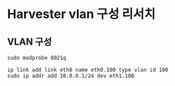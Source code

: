 # Harvester vlan 구성 리서치

## VLAN 구성 
```
sudo modprobe 8021q

ip link add link eth0 name eth0.100 type vlan id 100
sudo ip addr add 10.0.0.1/24 dev eth1.100
```
